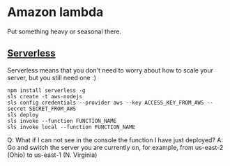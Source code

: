 # Amazon lambda

Put something heavy or seasonal there.

## [Serverless](https://serverless.com/)

Serverless means that you don't need to worry about how to scale your server, but you still need one :)

~~~~
npm install serverless -g
sls create -t aws-nodejs
sls config credentials --provider aws --key ACCESS_KEY_FROM_AWS --secret SECRET_FROM_AWS
sls deploy
sls invoke --function FUNCTION_NAME
sls invoke local --function FUNCTION_NAME
~~~~

Q: What if I can not see in the console the function I have just deployed?
A: Go and switch the server you are currently on, for example, from us-east-2 (Ohio) to us-east-1 (N. Virginia)
